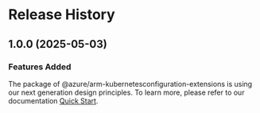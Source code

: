 # Release History
    
## 1.0.0 (2025-05-03)

### Features Added

The package of @azure/arm-kubernetesconfiguration-extensions is using our next generation design principles. To learn more, please refer to our documentation [Quick Start](https://aka.ms/azsdk/js/mgmt/quickstart).
